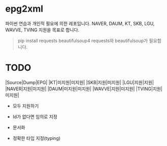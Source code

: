 # epg2xml

파이썬 연습과 개인적 필요에 의한 레포입니다.
NAVER, DAUM, KT, SKB, LGU, WAVVE, TVING 지원을 목표로 합니다.

> pip install requests beautifulsoup4
requests와 beautifulsoup가 필요합니다.

    
# TODO   
|Source|Dump|EPG|
|KT|미지원|미지원|
|SKB|지원|미지원|
|LGU|지원|지원|
|NAVER|지원|미지원|
|DAUM|미지원|미지원|
|WAVVE|지원|미지원|
|TVING|지원|미지원|
- 모두 지원하기 

- Id가 없다면 임의로 지정

- 문서화

- 정확한 타입 지정(typing)

